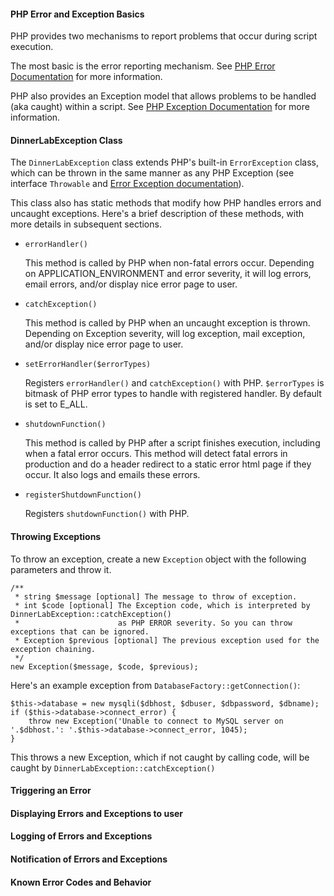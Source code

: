 #### PHP Error and Exception Basics
PHP provides two mechanisms to report problems that occur during script execution. 

The most basic is the error reporting mechanism.
See [PHP Error Documentation](http://php.net/manual/en/language.errors.basics.php) for more information.

PHP also provides an Exception model that allows problems to be handled (aka caught) within a script.
See [PHP Exception Documentation](http://php.net/manual/en/language.exceptions.php) for more information.

#### DinnerLabException Class
The `DinnerLabException` class extends PHP's built-in `ErrorException` class, which can be thrown in the same manner as any PHP Exception (see interface `Throwable` and [Error Exception documentation](http://php.net/manual/en/class.errorexception.php)).

This class also has static methods that modify how PHP handles errors and uncaught exceptions.
Here's a brief description of these methods, with more details in subsequent sections.

* `errorHandler()`

    This method is called by PHP when non-fatal errors occur.
    Depending on APPLICATION_ENVIRONMENT and error severity, it will log errors, email errors, and/or display nice error page to user.
* `catchException()`

    This method is called by PHP when an uncaught exception is thrown.
    Depending on Exception severity, will log exception, mail exception, and/or display nice error page to user.
* `setErrorHandler($errorTypes)`

    Registers `errorHandler()` and `catchException()` with PHP. `$errorTypes` is bitmask of PHP error types to handle with registered handler. By default is set to E_ALL.
* `shutdownFunction()`

    This method is called by PHP after a script finishes execution, including when a fatal error occurs. This method will detect fatal errors in production and do a header redirect to a static error html page if they occur. It also logs and emails these errors. 

* `registerShutdownFunction()`

    Registers `shutdownFunction()` with PHP.

#### Throwing Exceptions
To throw an exception, create a new `Exception` object with the following parameters and throw it.
```
/**
 * string $message [optional] The message to throw of exception. 
 * int $code [optional] The Exception code, which is interpreted by DinnerLabException::catchException() 
 *                      as PHP ERROR severity. So you can throw exceptions that can be ignored.
 * Exception $previous [optional] The previous exception used for the exception chaining.
 */
new Exception($message, $code, $previous);
```

Here's an example exception from `DatabaseFactory::getConnection()`:
```
$this->database = new mysqli($dbhost, $dbuser, $dbpassword, $dbname);
if ($this->database->connect_error) {
    throw new Exception('Unable to connect to MySQL server on '.$dbhost.': '.$this->database->connect_error, 1045);
}
```
This throws a new Exception, which if not caught by calling code, will be caught by `DinnerLabException::catchException()`

#### Triggering an Error

#### Displaying Errors and Exceptions to user

#### Logging of Errors and Exceptions

#### Notification of Errors and Exceptions

#### Known Error Codes and Behavior
